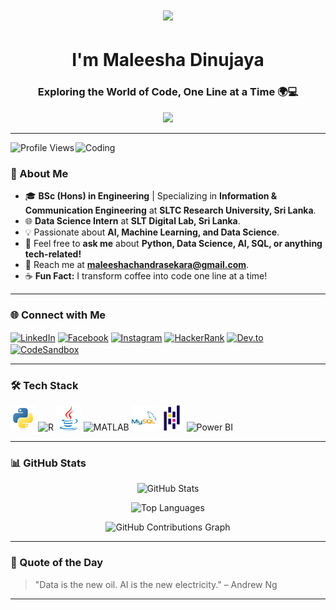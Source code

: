 <h1 align="center">
  <img src="https://readme-typing-svg.herokuapp.com/?font=Righteous&size=35&center=true&vCenter=true&width=500&height=70&duration=6000&lines=Hi+there.+Welcome+to+my+profile!" />
</h1>

<h1 align="center">I'm Maleesha Dinujaya</h1>
<h3 align="center">Exploring the World of Code, One Line at a Time 🌍💻</h3>

<p align="center">
  <img src="https://camo.githubusercontent.com/4d9f5ecceb711eec6e2018f38a5677dc657c9738d4a65ba3b928c41c0a45b439/68747470733a2f2f6d69726f2e6d656469756d2e636f6d2f6d61782f313336302f302a37513379765349765f7430696f4a2d5a2e676966" width="300">
</p>

---

<img align="right" alt="Coding" width="400" src="https://camo.githubusercontent.com/7de37139d0b4c1ce40865e799b446c0e963a3dd8fb68d239707237c40604fa3d/68747470733a2f2f63646e2e6472696262626c652e636f6d2f75736572732f3733303730332f73637265656e73686f74732f363538313234332f6176656e746f2e676966">

<p align="left"> 
  <img src="https://komarev.com/ghpvc/?username=maleesha-dinujaya&label=Profile%20views&color=0e75b6&style=flat" alt="Profile Views" /> 
</p>

### 🚀 About Me  
- 🎓 **BSc (Hons) in Engineering** | Specializing in **Information & Communication Engineering** at **SLTC Research University, Sri Lanka**.  
- 🌐 **Data Science Intern** at **SLT Digital Lab, Sri Lanka**.  
- 💡 Passionate about **AI, Machine Learning, and Data Science**.  
- 💬 Feel free to **ask me** about **Python, Data Science, AI, SQL, or anything tech-related!**  
- 📧 Reach me at **maleeshachandrasekara@gmail.com**.  
- ☕ **Fun Fact:** I transform coffee into code one line at a time!  

---

### 🌐 Connect with Me  
<p align="left">
  <a href="https://linkedin.com/in/maleesha-dinujaya" target="blank"><img align="center" src="https://raw.githubusercontent.com/rahuldkjain/github-profile-readme-generator/master/src/images/icons/Social/linked-in-alt.svg" alt="LinkedIn" height="30" width="40" /></a>
  <a href="https://fb.com/maleesha.chandrasekara" target="blank"><img align="center" src="https://raw.githubusercontent.com/rahuldkjain/github-profile-readme-generator/master/src/images/icons/Social/facebook.svg" alt="Facebook" height="30" width="40" /></a>
  <a href="https://instagram.com/maleesha.dinujaya" target="blank"><img align="center" src="https://raw.githubusercontent.com/rahuldkjain/github-profile-readme-generator/master/src/images/icons/Social/instagram.svg" alt="Instagram" height="30" width="40" /></a>
  <a href="https://www.hackerrank.com/maleeshachandra1" target="blank"><img align="center" src="https://raw.githubusercontent.com/rahuldkjain/github-profile-readme-generator/master/src/images/icons/Social/hackerrank.svg" alt="HackerRank" height="30" width="40" /></a>
  <a href="https://dev.to/maleesha.dinujaya" target="blank"><img align="center" src="https://raw.githubusercontent.com/rahuldkjain/github-profile-readme-generator/master/src/images/icons/Social/devto.svg" alt="Dev.to" height="30" width="40" /></a>
  <a href="https://codesandbox.com/maleeshachandrasekara" target="blank"><img align="center" src="https://raw.githubusercontent.com/rahuldkjain/github-profile-readme-generator/master/src/images/icons/Social/codesandbox.svg" alt="CodeSandbox" height="30" width="40" /></a>
</p>

---

### 🛠️ Tech Stack  
<p align="left">
  <img src="https://raw.githubusercontent.com/devicons/devicon/master/icons/python/python-original.svg" alt="Python" width="40" height="40"/> 
  <img src="https://upload.wikimedia.org/wikipedia/commons/1/1b/R_logo.svg" alt="R" width="40" height="40"/>
  <img src="https://raw.githubusercontent.com/devicons/devicon/master/icons/java/java-original.svg" alt="Java" width="40" height="40"/> 
  <img src="https://upload.wikimedia.org/wikipedia/commons/2/21/Matlab_Logo.png" alt="MATLAB" width="40" height="40"/>
  <img src="https://raw.githubusercontent.com/devicons/devicon/master/icons/mysql/mysql-original-wordmark.svg" alt="MySQL" width="40" height="40"/> 
  <img src="https://raw.githubusercontent.com/devicons/devicon/2ae2a900d2f041da66e950e4d48052658d850630/icons/pandas/pandas-original.svg" alt="Pandas" width="40" height="40"/> 
  <img src="https://upload.wikimedia.org/wikipedia/commons/a/a7/Power_BI_Logo_2020.svg" alt="Power BI" width="40" height="40"/>
</p>


---

### 📊 GitHub Stats  
<p align="center">
  <img src="https://github-readme-stats.vercel.app/api?username=maleesha-dinujaya&show_icons=true&hide_title=true&theme=radical" alt="GitHub Stats"/>
</p>

<p align="center">
  <img src="https://github-readme-stats.vercel.app/api/top-langs/?username=maleesha-dinujaya&layout=compact&langs_count=10&theme=radical" alt="Top Languages">
</p>

<p align="center">
  <img src="https://github-readme-activity-graph.cyclic.app/graph?username=maleesha-dinujaya&theme=radical" alt="GitHub Contributions Graph">
</p>

---

### 🎯 Quote of the Day  
> "Data is the new oil. AI is the new electricity." – Andrew Ng  

---


